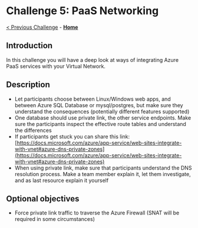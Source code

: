 # Challenge 5: PaaS Networking

[< Previous Challenge](./04-AppGW.md) - **[Home](README.md)**

## Introduction

In this challenge you will have a deep look at ways of integrating Azure PaaS services with your Virtual Network.

## Description

* Let participants choose between Linux/Windows web apps, and between Azure SQL Database or mysql/postgres, but make sure they understand the consequences (potentially different features supported)
* One database should use private link, the other service endpoints. Make sure the participants inspect the effective route tables and understand the differences
* If participants get stuck you can share this link: [https://docs.microsoft.com/azure/app-service/web-sites-integrate-with-vnet#azure-dns-private-zones](https://docs.microsoft.com/azure/app-service/web-sites-integrate-with-vnet#azure-dns-private-zones)
* When using private link, make sure that participants understand the DNS resolution process. Make a team member explain it, let them investigate, and as last resource explain it yourself

## Optional objectives

* Force private link traffic to traverse the Azure Firewall (SNAT will be required in some circumstances)